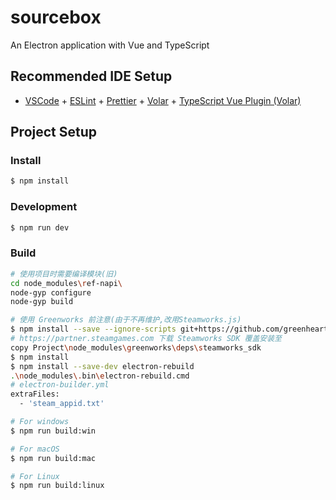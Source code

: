 # sourcebox

An Electron application with Vue and TypeScript

## Recommended IDE Setup

- [VSCode](https://code.visualstudio.com/) + [ESLint](https://marketplace.visualstudio.com/items?itemName=dbaeumer.vscode-eslint) + [Prettier](https://marketplace.visualstudio.com/items?itemName=esbenp.prettier-vscode) + [Volar](https://marketplace.visualstudio.com/items?itemName=Vue.volar) + [TypeScript Vue Plugin (Volar)](https://marketplace.visualstudio.com/items?itemName=Vue.vscode-typescript-vue-plugin)

## Project Setup

### Install

```bash
$ npm install
```

### Development

```bash
$ npm run dev
```

### Build

```bash
# 使用项目时需要编译模块(旧)
cd node_modules\ref-napi\
node-gyp configure
node-gyp build

# 使用 Greenworks 前注意(由于不再维护,改用Steamworks.js)
$ npm install --save --ignore-scripts git+https://github.com/greenheartgames/greenworks.git
# https://partner.steamgames.com 下载 Steamworks SDK 覆盖安装至
copy Project\node_modules\greenworks\deps\steamworks_sdk
$ npm install
$ npm install --save-dev electron-rebuild
.\node_modules\.bin\electron-rebuild.cmd
# electron-builder.yml
extraFiles:
  - 'steam_appid.txt'

# For windows
$ npm run build:win

# For macOS
$ npm run build:mac

# For Linux
$ npm run build:linux
```
